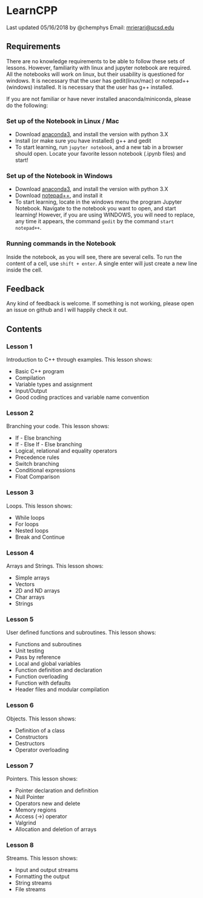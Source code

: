 # LearnCPP
Last updated 05/16/2018 by @chemphys
Email: mrierari@ucsd.edu

## Requirements
There are no knowledge requirements to be able to follow these sets of lessons. However, familiarity with linux and jupyter notebook are required. All the notebooks will work on linux, but their usability is questioned for windows.
It is necessary that the user has gedit(linux/mac) or notepad++(windows) installed.
It is necessary that the user has g++ installed.

If you are not familiar or have never installed anaconda/miniconda, please do the following:
### Set up of the Notebook in Linux / Mac
- Download [anaconda3](https://www.anaconda.com/download/), and install the version with python 3.X
- Install (or make sure you have installed) g++ and gedit
- To start learning, run `jupyter notebook`, and a new tab in a browser should open. Locate your favorite lesson notebook (.ipynb files) and start!

### Set up of the Notebook in Windows
- Download [anaconda3](https://www.anaconda.com/download/), and install the version with python 3.X
- Download [notepad++](https://notepad-plus-plus.org/download/), and install it
- To start learning, locate in the windows menu the program Jupyter Notebook. Navigate to the notebook you want to open, and start learning! However, if you are using WINDOWS, you will need to replace, any time it appears, the command `gedit` by the command `start notepad++`.

### Running commands in the Notebook
Inside the notebook, as you will see, there are several cells. To run the content of a cell, use `shift + enter`. A single enter will just create a new line inside the cell.

## Feedback
Any kind of feedback is welcome. If something is not working, please open an issue on github and I will happily check it out.

## Contents
### Lesson 1
Introduction to C++ through examples. This lesson shows:
- Basic C++ program
- Compilation
- Variable types and assignment
- Input/Output
- Good coding practices and variable name convention

### Lesson 2
Branching your code. This lesson shows:
- If - Else branching
- If - Else If - Else branching
- Logical, relational and equality operators
- Precedence rules
- Switch branching
- Conditional expressions
- Float Comparison

### Lesson 3
Loops. This lesson shows:
- While loops
- For loops
- Nested loops
- Break and Continue

### Lesson 4
Arrays and Strings. This lesson shows:
- Simple arrays
- Vectors
- 2D and ND arrays
- Char arrays
- Strings

### Lesson 5
User defined functions and subroutines. This lesson shows:
- Functions and subroutines
- Unit testing
- Pass by reference
- Local and global variables
- Function definition and declaration
- Function overloading
- Function with defaults
- Header files and modular compilation

### Lesson 6
Objects. This lesson shows:
- Definition of a class
- Constructors
- Destructors
- Operator overloading

### Lesson 7
Pointers. This lesson shows:
- Pointer declaration and definition
- Null Pointer
- Operators new and delete
- Memory regions
- Access (->) operator
- Valgrind
- Allocation and deletion of arrays

### Lesson 8
Streams. This lesson shows:
- Input and output streams
- Formatting the output
- String streams
- File streams


